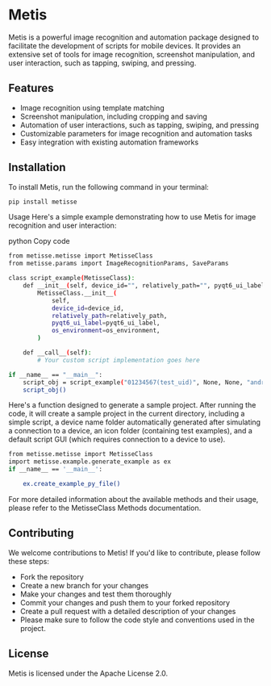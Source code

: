 # Metis

Metis is a powerful image recognition and automation package designed to facilitate the development of scripts for mobile devices. It provides an extensive set of tools for image recognition, screenshot manipulation, and user interaction, such as tapping, swiping, and pressing.

## Features

- Image recognition using template matching
- Screenshot manipulation, including cropping and saving
- Automation of user interactions, such as tapping, swiping, and pressing
- Customizable parameters for image recognition and automation tasks
- Easy integration with existing automation frameworks

## Installation

To install Metis, run the following command in your terminal:

```bash
pip install metisse
```
Usage
Here's a simple example demonstrating how to use Metis for image recognition and user interaction:

python
Copy code
```bash
from metisse.metisse import MetisseClass
from metisse.params import ImageRecognitionParams, SaveParams

class script_example(MetisseClass):
    def __init__(self, device_id="", relatively_path="", pyqt6_ui_label={}, os_environment=""):
        MetisseClass.__init__(
            self,
            device_id=device_id,
            relatively_path=relatively_path,
            pyqt6_ui_label=pyqt6_ui_label,
            os_environment=os_environment,
        )

    def __call__(self):
        # Your custom script implementation goes here

if __name__ == "__main__":
    script_obj = script_example("01234567(test_uid)", None, None, "android")
    script_obj()
```

Here's a function designed to generate a sample project. After running the code, it will create a sample project in the current directory, including a simple script, a device name folder automatically generated after simulating a connection to a device, an icon folder (containing test examples), and a default script GUI (which requires connection to a device to use).
```bash
from metisse.metisse import MetisseClass
import metisse.example.generate_example as ex
if __name__ == '__main__':

    ex.create_example_py_file()
```


For more detailed information about the available methods and their usage, please refer to the MetisseClass Methods documentation.

## Contributing
We welcome contributions to Metis! If you'd like to contribute, please follow these steps:
- Fork the repository
- Create a new branch for your changes
- Make your changes and test them thoroughly
- Commit your changes and push them to your forked repository
- Create a pull request with a detailed description of your changes
- Please make sure to follow the code style and conventions used in the project.

## License
Metis is licensed under the Apache License 2.0.